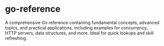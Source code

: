 # go-reference
A comprehensive Go reference containing fundamental concepts, advanced topics, and practical applications, including examples for concurrency, HTTP servers, data structures, and more. Ideal for quick lookups and skill refreshing.
